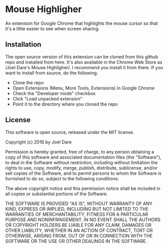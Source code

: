 # Mouse Highligher

An extension for Google Chrome that highlights the mouse cursor so that it's a little easier to see when screen sharing.

## Installation

The open source version of this extension can be cloned from this github repo and installed from here. It's also available in the Chrome Web Store as /Joel Dare's Mouse Highligher/. I recommend you install it from there. If you want to install from source, do the following.

- Clone the repo
- Open Extensions (Menu, More Tools, Extensions) in Google Chrome
- Check the "Developer mode" checkbox
- Click "Load unpacked extension"
- Point it to the directory where you cloned the repo

## License

This software is open source, released under the MIT license.

Copyright (c) 2016 by Joel Dare

Permission is hereby granted, free of charge, to any person obtaining a copy of this software and associated documentation files (the "Software"), to deal in the Software without restriction, including without limitation the rights to use, copy, modify, merge, publish, distribute, sublicense, and/or sell copies of the Software, and to permit persons to whom the Software is furnished to do so, subject to the following conditions:

The above copyright notice and this permission notice shall be included in all copies or substantial portions of the Software.

THE SOFTWARE IS PROVIDED "AS IS", WITHOUT WARRANTY OF ANY KIND, EXPRESS OR IMPLIED, INCLUDING BUT NOT LIMITED TO THE WARRANTIES OF MERCHANTABILITY, FITNESS FOR A PARTICULAR PURPOSE AND NONINFRINGEMENT. IN NO EVENT SHALL THE AUTHORS OR COPYRIGHT HOLDERS BE LIABLE FOR ANY CLAIM, DAMAGES OR OTHER LIABILITY, WHETHER IN AN ACTION OF CONTRACT, TORT OR OTHERWISE, ARISING FROM, OUT OF OR IN CONNECTION WITH THE SOFTWARE OR THE USE OR OTHER DEALINGS IN THE SOFTWARE.